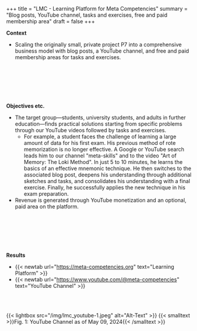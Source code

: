 +++
title = "LMC - Learning Platform for Meta Competencies"
summary = "Blog posts, YouTube channel, tasks and exercises, free and paid membership area"
draft = false
+++

**Context**  
- Scaling the originally small, private project P7 into a comprehensive business model with blog posts, a YouTube channel, and free and paid membership areas for tasks and exercises.

</br></br>  
</br></br> 

**Objectives etc.**
- The target group—students, university students, and adults in further education—finds practical solutions starting from specific problems through our YouTube videos followed by tasks and exercises.
    - For example, a student faces the challenge of learning a large amount of data for his first exam. His previous method of rote memorization is no longer effective. A Google or YouTube search leads him to our channel "meta-skills" and to the video "Art of Memory: The Loki Method". In just 5 to 10 minutes, he learns the basics of an effective mnemonic technique. He then switches to the associated blog post, deepens his understanding through additional sketches and tasks, and consolidates his understanding with a final exercise. Finally, he successfully applies the new technique in his exam preparation.
- Revenue is generated through YouTube monetization and an optional, paid area on the platform.

</br></br>  
</br></br> 

**Results**  
- {{< newtab url="https://meta-competencies.org" text="Learning Platform" >}}
- {{< newtab url="https://www.youtube.com/@meta-competencies" text="YouTube Channel" >}}

</br></br>  

{{< lightbox src="/img/lmc_youtube-1.jpeg" alt="Alt-Text" >}}
{{< smalltext >}}Fig. 1: YouTube Channel as of May 09, 2024{{< /smalltext >}}